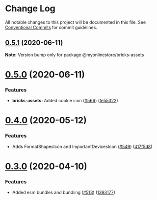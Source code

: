 # Change Log

All notable changes to this project will be documented in this file.
See [Conventional Commits](https://conventionalcommits.org) for commit guidelines.

## [0.5.1](https://github.com/MyOnlineStore/bricks/compare/@myonlinestore/bricks-assets@0.5.0...@myonlinestore/bricks-assets@0.5.1) (2020-06-11)

**Note:** Version bump only for package @myonlinestore/bricks-assets





# [0.5.0](https://github.com/MyOnlineStore/bricks/compare/@myonlinestore/bricks-assets@0.4.0...@myonlinestore/bricks-assets@0.5.0) (2020-06-11)


### Features

* **bricks-assets:** Added cookie icon ([#566](https://github.com/MyOnlineStore/bricks/issues/566)) ([fe55322](https://github.com/MyOnlineStore/bricks/commit/fe55322152a662c43ffe75efe6ff2ebaed381b1f))





# [0.4.0](https://github.com/MyOnlineStore/bricks/compare/@myonlinestore/bricks-assets@0.3.0...@myonlinestore/bricks-assets@0.4.0) (2020-05-12)


### Features

* Adds FormatShapesIcon and ImportantDevicesIcon ([#549](https://github.com/MyOnlineStore/bricks/issues/549)) ([417f5d8](https://github.com/MyOnlineStore/bricks/commit/417f5d82c9784d8a0da90e70f4054a9fc5516cd4))





# [0.3.0](https://github.com/MyOnlineStore/bricks/compare/@myonlinestore/bricks-assets@0.2.0...@myonlinestore/bricks-assets@0.3.0) (2020-04-10)


### Features

* Added esm bundles and bundling ([#513](https://github.com/MyOnlineStore/bricks/issues/513)) ([1393177](https://github.com/MyOnlineStore/bricks/commit/13931777bba856f12d6ddf243e148288ced23db3))
